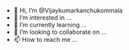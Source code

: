 - 👋 Hi, I’m @Vijaykumarkanchukommala
- 👀 I’m interested in ...
- 🌱 I’m currently learning ...
- 💞️ I’m looking to collaborate on ...
- 📫 How to reach me ...

<!---
Vijaykumarkanchukommala/Vijaykumarkanchukommala is a ✨ special ✨ repository because its `README.md` (this file) appears on your GitHub profile.
You can click the Preview link to take a look at your changes.
--->

